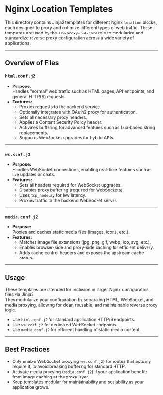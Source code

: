 # Nginx Location Templates

This directory contains Jinja2 templates for different Nginx `location` blocks, each designed to proxy and optimize different types of web traffic. These templates are used by the `srv-proxy-7-4-core` role to modularize and standardize reverse proxy configuration across a wide variety of applications.

---

## Overview of Files

### `html.conf.j2`
- **Purpose:**  
  Handles "normal" web traffic such as HTML pages, API endpoints, and general HTTP(S) requests.
- **Features:**  
  - Proxies requests to the backend service.
  - Optionally integrates with OAuth2 proxy for authentication.
  - Sets all necessary proxy headers.
  - Applies a Content Security Policy header.
  - Activates buffering for advanced features such as Lua-based string replacements.
  - Supports WebSocket upgrades for hybrid APIs.

---

### `ws.conf.j2`
- **Purpose:**  
  Handles WebSocket connections, enabling real-time features such as live updates or chats.
- **Features:**  
  - Sets all headers required for WebSocket upgrades.
  - Disables proxy buffering (required for WebSockets).
  - Uses `tcp_nodelay` for low latency.
  - Proxies traffic to the backend WebSocket server.

---

### `media.conf.j2`
- **Purpose:**  
  Proxies and caches static media files (images, icons, etc.).
- **Features:**  
  - Matches image file extensions (jpg, png, gif, webp, ico, svg, etc.).
  - Enables browser-side and proxy-side caching for efficient delivery.
  - Adds cache control headers and exposes the upstream cache status.

---

## Usage

These templates are intended for inclusion in larger Nginx configuration files via Jinja2.  
They modularize your configuration by separating HTML, WebSocket, and media proxying, allowing for clear, reusable, and maintainable reverse proxy logic.

- Use `html.conf.j2` for standard application HTTP/S endpoints.
- Use `ws.conf.j2` for dedicated WebSocket endpoints.
- Use `media.conf.j2` for efficient handling of static media content.

---

## Best Practices

- Only enable WebSocket proxying (`ws.conf.j2`) for routes that actually require it, to avoid breaking buffering for standard HTTP.
- Activate media proxying (`media.conf.j2`) if your application benefits from image caching at the proxy layer.
- Keep templates modular for maintainability and scalability as your application grows.